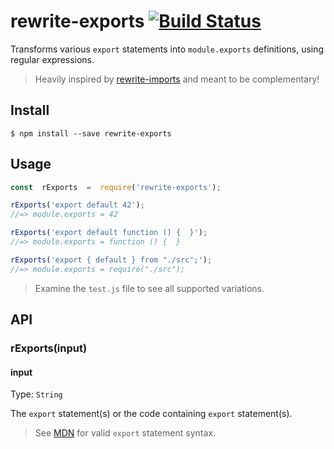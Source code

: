 
# rewrite-exports [![Build Status](https://travis-ci.org/pateketrueke/rewrite-exports.svg?branch=master)](https://travis-ci.org/pateketrueke/rewrite-exports)

Transforms various `export` statements into `module.exports` definitions, using regular expressions.

> Heavily inspired by [rewrite-imports](https://www.npmjs.com/package/rewrite-imports) and meant to be complementary!

## Install

```
$ npm install --save rewrite-exports
```

## Usage

```js
const  rExports  =  require('rewrite-exports');

rExports('export default 42');
//=> module.exports = 42

rExports('export default function () {  }');
//=> module.exports = function () {  }

rExports('export { default } from "./src";');
//=> module.exports = require("./src");
```

> Examine the `test.js` file to see all supported variations.

## API

### rExports(input)

#### input
Type: `String`

The `export` statement(s) or the code containing `export` statement(s).

> See [MDN](https://developer.mozilla.org/en-US/docs/Web/JavaScript/Reference/Statements/export) for valid `export` statement syntax.
